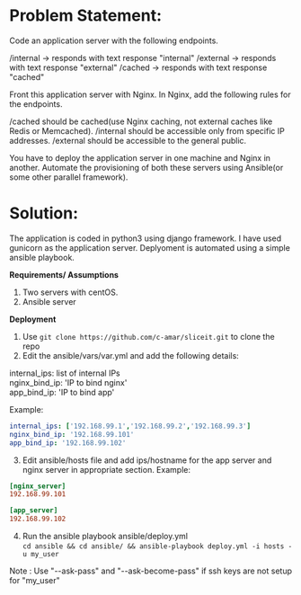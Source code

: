 Problem Statement:
======================

Code an application server with the following endpoints.

/internal -> responds with text response "internal"
/external -> responds with text response "external"
/cached -> responds with text response "cached"

Front this application server with Nginx. In Nginx, add the following rules for the endpoints.

/cached should be cached(use Nginx caching, not external caches like Redis or Memcached).
/internal should be accessible only from specific IP addresses.
/external should be accessible to the general public.

You have to deploy the application server in one machine and Nginx in another. Automate the provisioning of both these servers using Ansible(or some other parallel framework).

Solution:
======================
The application is coded in python3 using django framework. I have used gunicorn as the application server. Deplyoment is automated using a simple ansible playbook.

**Requirements/ Assumptions**
1. Two servers with centOS.
2. Ansible server 

**Deployment**
1. Use `git clone https://github.com/c-amar/sliceit.git` to clone the repo
2. Edit the ansible/vars/var.yml and add the following details:

internal_ips: list of internal IPs  
nginx_bind_ip: 'IP to bind nginx'  
app_bind_ip: 'IP to bind app'  

Example:
```yml
internal_ips: ['192.168.99.1','192.168.99.2','192.168.99.3']
nginx_bind_ip: '192.168.99.101'
app_bind_ip: '192.168.99.102'
```
3. Edit ansible/hosts file and add ips/hostname for the app server and nginx server in appropriate section. 
Example:
```ini
[nginx_server]
192.168.99.101

[app_server]
192.168.99.102
```
4. Run the ansible playbook ansible/deploy.yml  
`cd ansible && cd ansible/ && ansible-playbook deploy.yml -i hosts -u my_user`  

Note : Use "--ask-pass" and "--ask-become-pass" if ssh keys are not setup for "my_user" 
